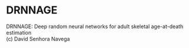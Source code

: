 # DRNNAGE
DRNNAGE: Deep random neural networks for adult skeletal age-at-death estimation  
(c) David Senhora Navega
